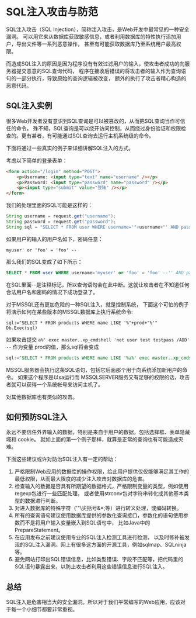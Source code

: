 # SQL注入攻击与防范

SQL注入攻击（SQL Injection），简称注入攻击，是Web开发中最常见的一种安全漏洞。 可以用它来从数据库获取敏感信息，或者利用数据库的特性执行添加用户，导出文件等一系列恶意操作， 甚至有可能获取数据库乃至系统用户最高权限。

而造成SQL注入的原因是因为程序没有有效过滤用户的输入，使攻击者成功的向服务器提交恶意的SQL查询代码， 程序在接收后错误的将攻击者的输入作为查询语句的一部分执行，导致原始的查询逻辑被改变， 额外的执行了攻击者精心构造的恶意代码。

## SQL注入实例

很多Web开发者没有意识到SQL查询是可以被篡改的，从而把SQL查询当作可信任的命令。 殊不知，SQL查询是可以绕开访问控制，从而绕过身份验证和权限检查的。更有甚者，有可能通过SQL查询去运行主机系统级的命令。

下面将通过一些真实的例子来详细讲解SQL注入的方式。

考虑以下简单的登录表单：

```html
<form action="/login" method="POST">
    <p>Username: <input type="text" name="username" /></p>
    <p>Password: <input type="password" name="password" /></p>
    <p><input type="submit" value="登陆" /></p>
</form>
```

我们的处理里面的SQL可能是这样的：

```java
String username = request.get("username");
String password = request.get("password");
String sql = "SELECT * FROM user WHERE username='"+username+"' AND password='"+password+"'";
```

如果用户的输入的用户名如下，密码任意：

```
myuser' or 'foo' = 'foo' --
```

那么我们的SQL变成了如下所示：

```sql
SELECT * FROM user WHERE username='myuser' or 'foo' = 'foo' --'' AND password='xxx'
```

在SQL里面--是注释标记，所以查询语句会在此中断。这就让攻击者在不知道任何合法用户名和密码的情况下成功登录了。

对于MSSQL还有更加危险的一种SQL注入，就是控制系统， 下面这个可怕的例子将演示如何在某些版本的MSSQL数据库上执行系统命令:

```
sql:="SELECT * FROM products WHERE name LIKE '%"+prod+"%'"
Db.Exec(sql)
```

如果攻击提交 `a%' exec master..xp_cmdshell 'net user test testpass /ADD' --` 作为变量 prod的值，那么sql将会变成

```sql
sql:="SELECT * FROM products WHERE name LIKE '%a%' exec master..xp_cmdshell 'net user test testpass /ADD'--%'"
```

MSSQL服务器会执行这条SQL语句，包括它后面那个用于向系统添加新用户的命令。 如果这个程序是以sa运行而 MSSQLSERVER服务又有足够的权限的话，攻击者就可以获得一个系统帐号来访问主机了。

对其他数据库也有类似的攻击。

## 如何预防SQL注入

永远不要信任外界输入的数据，特别是来自于用户的数据，包括选择框、表单隐藏域和 cookie。 就如上面的第一个例子那样，就算是正常的查询也有可能造成灾难。

下面这些建议或许对防治SQL注入有一定的帮助：

1. 严格限制Web应用的数据库的操作权限，给此用户提供仅仅能够满足其工作的最低权限，从而最大限度的减少注入攻击对数据库的危害。
2. 检查输入的数据是否具有所期望的数据格式，严格限制变量的类型，例如使用regexp包进行一些匹配处理， 或者使用strconv包对字符串转化成其他基本类型的数据进行判断。
3. 对进入数据库的特殊字符（'"\尖括号&*;等）进行转义处理，或编码转换。
4. 所有的查询语句建议使用数据库提供的参数化查询接口，参数化的语句使用参数而不是将用户输入变量嵌入到SQL语句中， 比如Java中的PrepareStatement。
5. 在应用发布之前建议使用专业的SQL注入检测工具进行检测， 以及时修补被发现的SQL注入漏洞。网上有很多这方面的开源工具，例如sqlmap、SQLninja等。
6. 避免网站打印出SQL错误信息，比如类型错误、字段不匹配等，把代码里的SQL语句暴露出来，以防止攻击者利用这些错误信息进行SQL注入。

## 总结

SQL注入是危害相当大的安全漏洞。所以对于我们平常编写的Web应用，应该对于每一个小细节都要非常重视。


